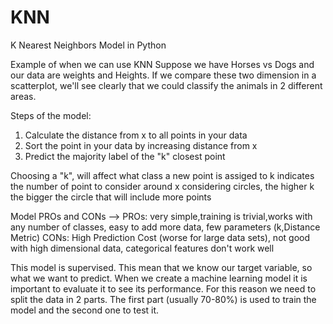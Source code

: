 # KNN
K Nearest Neighbors Model in Python

Example of when we can use KNN
Suppose we have Horses vs Dogs and our data are weights and Heights. 
If we compare these two dimension in a scatterplot, we'll see clearly that we could classify
the animals in 2 different areas.

Steps of the model:
1. Calculate the distance from x to all points in your data
2. Sort the point in your data by increasing distance from x
3. Predict the majority label of the "k" closest point

Choosing a "k", will affect what class a new point is assiged to
k indicates the number of point to consider around x considering circles,
the higher k the bigger the circle that will include more points

Model PROs and CONs -->
PROs: very simple,training is trivial,works with any number of classes, 
    easy to add more data, few parameters (k,Distance Metric)
CONs: High Prediction Cost (worse for large data sets), 
    not good with high dimensional data, categorical features don't work well
    
This model is supervised. This mean that we know our target variable, so what we want to 
predict. When we create a machine learning model it is important to evaluate it to see its 
performance. For this reason we need to split the data in 2 parts. The first part 
(usually 70-80%) is used to train the model and the second one to test it.
